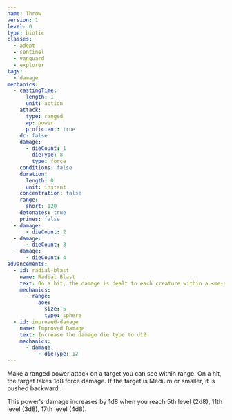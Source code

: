 ```yaml
---
name: Throw
version: 1
level: 0
type: biotic
classes:
  - adept
  - sentinel
  - vanguard
  - explorer
tags:
  - damage
mechanics:
  - castingTime:
      length: 1
      unit: action
    attack:
      type: ranged
      wp: power
      proficient: true
    dc: false
    damage:
      - dieCount: 1
        dieType: 8
        type: force
    conditions: false
    duration:
      length: 0
      unit: instant
    concentration: false
    range:
      short: 120
    detonates: true
    primes: false
  - damage:
      - dieCount: 2
  - damage:
      - dieCount: 3
  - damage:
      - dieCount: 4
advancements:
  - id: radial-blast
    name: Radial Blast
    text: On a hit, the damage is dealt to each creature within a <me-distance length="5" adj/> radius of the target.
    mechanics:
      - range:
          aoe:
            size: 5
            type: sphere
  - id: improved-damage
    name: Improved Damage
    text: Increase the damage die type to d12
    mechanics:
      - damage:
          - dieType: 12
---
```

Make a ranged power attack on a target you can see within range. On a hit, the target takes 1d8
force damage. If the target is Medium or smaller, it is pushed backward <me-distance length="30" />.

This power's damage increases by 1d8 when you reach 5th level (2d8), 11th level (3d8), 17th level (4d8).
